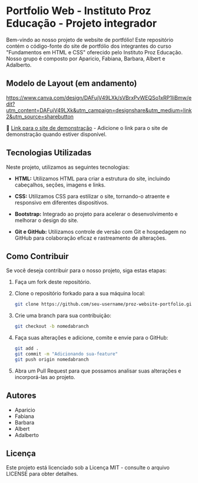 # Portfolio Web - Instituto Proz Educação - Projeto integrador

Bem-vindo ao nosso projeto de website de portfólio! Este repositório contém o código-fonte do site de portfólio dos integrantes do curso "Fundamentos em HTML e CSS" oferecido pelo Instituto Proz Educação. Nosso grupo é composto por Aparicio, Fabiana, Barbara, Albert e Adalberto.

## Modelo de Layout (em andamento)
https://www.canva.com/design/DAFujV49LXk/sVBrxPvWEQSo1xRP1IiBmw/edit?utm_content=DAFujV49LXk&utm_campaign=designshare&utm_medium=link2&utm_source=sharebutton

🚀 [Link para o site de demonstração](#) - Adicione o link para o site de demonstração quando estiver disponível.

## Tecnologias Utilizadas

Neste projeto, utilizamos as seguintes tecnologias:

- **HTML:** Utilizamos HTML para criar a estrutura do site, incluindo cabeçalhos, seções, imagens e links.

- **CSS:** Utilizamos CSS para estilizar o site, tornando-o atraente e responsivo em diferentes dispositivos.

- **Bootstrap:** Integrado ao projeto para acelerar o desenvolvimento e melhorar o design do site.

- **Git e GitHub:** Utilizamos controle de versão com Git e hospedagem no GitHub para colaboração eficaz e rastreamento de alterações.

## Como Contribuir

Se você deseja contribuir para o nosso projeto, siga estas etapas:

1. Faça um fork deste repositório.

2. Clone o repositório forkado para a sua máquina local:

   ```bash
   git clone https://github.com/seu-username/proz-website-portfolio.git

3. Crie uma branch para sua contribuição:

    ```bash
    git checkout -b nomedabranch

4. Faça suas alterações e adicione, comite e envie para o GitHub:

    ```bash
    git add .
    git commit -m "Adicionando sua-feature"
    git push origin nomedabranch

5. Abra um Pull Request para que possamos analisar suas alterações e incorporá-las ao projeto.

## Autores
- Aparicio
- Fabiana
- Barbara
- Albert
- Adalberto

## Licença
Este projeto está licenciado sob a Licença MIT - consulte o arquivo LICENSE para obter detalhes.
